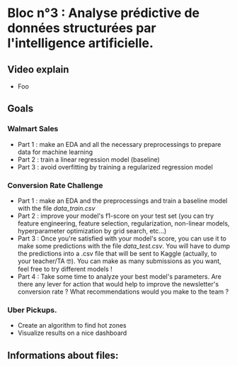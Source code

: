 # Bloc n°3 : Analyse prédictive de données structurées par l'intelligence artificielle.

## Video explain

* Foo

## Goals
### Walmart Sales
 * Part 1 : make an EDA and all the necessary preprocessings to prepare data for machine learning
 * Part 2 : train a linear regression model (baseline)
 * Part 3 : avoid overfitting by training a regularized regression model

### Conversion Rate Challenge
 * Part 1 : make an EDA and the preprocessings and train a baseline model with the file *data_train.csv*
 * Part 2 : improve your model's f1-score on your test set (you can try feature engineering, feature selection, regularization, non-linear models, hyperparameter optimization by grid search, etc...)
 * Part 3 : Once you're satisfied with your model's score, you can use it to make some predictions with the file *data_test.csv*. You will have to dump the predictions into a .csv file that will be sent to Kaggle (actually, to your teacher/TA 🤓). You can make as many submissions as you want, feel free to try different models !
 * Part 4 : Take some time to analyze your best model's parameters. Are there any lever for action that would help to improve the newsletter's conversion rate ? What recommendations would you make to the team ?

### Uber Pickups.
 * Create an algorithm to find hot zones
 * Visualize results on a nice dashboard

## Informations about files: